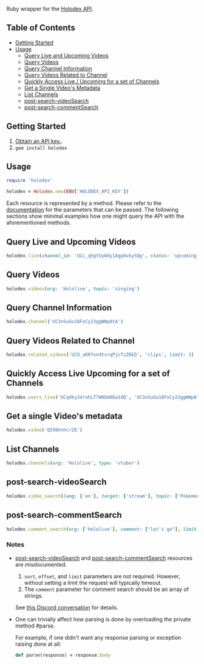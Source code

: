 Ruby wrapper for the [Holodex API](https://docs.holodex.net/).

## Table of Contents
- [Getting Started](#getting-started)
- [Usage](#usage)
  - [Query Live and Upcoming Videos](#query-live-and-upcoming-videos)
  - [Query Videos](#query-videos)
  - [Query Channel Information](#query-channel-information)
  - [Query Videos Related to Channel](#query-videos-related-to-channel)
  - [Quickly Access Live / Upcoming for a set of Channels](#quickly-access-live-upcoming-for-a-set-of-channels)
  - [Get a Single Video's Metadata](#get-a-single-videos-metadata)
  - [List Channels](#list-channels)
  - [post-search-videoSearch](#post-search-videosearch)
  - [post-search-commentSearch](#post-search-commentsearch)

## Getting Started
1. [Obtain an API key.](https://docs.holodex.net/#section/Getting-Started/Obtaining-API-Key).
2. ``gem install holodex``

## Usage
```ruby
require 'holodex'

holodex = Holodex.new(ENV['HOLODEX_API_KEY'])
```

Each resource is represented by a method. Please refer to the [documentation](https://docs.holodex.net) for the parameters that can be passed.
The following sections show minimal examples how one might query the API with the aforementioned methods.

## Query Live and Upcoming Videos
```ruby
holodex.live(channel_id: 'UCL_qhgtOy0dy1Agp8vkySQg', status: 'upcoming')
```

## Query Videos
```ruby
holodex.videos(org: 'Hololive', topic: 'singing')
```

## Query Channel Information
```ruby
holodex.channel('UC3n5uGu18FoCy23ggWWp8tA')
```

## Query Videos Related to Channel
```ruby
holodex.related_videos('UCO_aKKYxn4tvrqPjcTzZ6EQ', 'clips', limit: 3)
```

## Quickly Access Live Upcoming for a set of Channels
```ruby
holodex.users_live('UCq4ky2drohLT7W0DmDEw1dQ', 'UC3n5uGu18FoCy23ggWWp8tA', 'UC_sFNM0z0MWm9A6WlKPuMMg')
```

## Get a single Video's metadata
```ruby
holodex.video('QI96hnhcr2E')
```

## List Channels
```ruby
holodex.channels(org: 'Hololive', type: 'vtuber')
```

## post-search-videoSearch
```ruby
holodex.video_search(lang: ['en'], target: ['stream'], topic: ['Pokemon_Unite'], limit: 3)
```

## post-search-commentSearch
```ruby
holodex.comment_search(org: ['Hololive'], comment: ["let's go"], limit: 1)
```

### Notes
- [post-search-videoSearch](https://docs.holodex.net/#operation/post-search-videoSearch) and [post-search-commentSearch](https://docs.holodex.net/#operation/post-search-commentSearch) resources are misdocumented.

  1. ``sort``, ``offset``, and ``limit`` parameters are not required. However, without setting a limit the request will typically timeout.
  2. The ``comment`` parameter for comment search should be an array of strings.

  See [this Discord conversation](https://discord.com/channels/796190073271353385/801759432450375700/1104481994982830168) for details.

- One can trivially affect how parsing is done by overloading the private method #parse.
  
  For example, if one didn't want any response parsing or exception raising done at all:
  ```ruby
  def parse(response) = response.body
  ```
